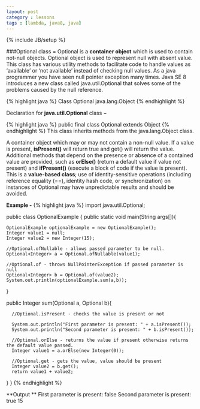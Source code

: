 ```yaml
---
layout: post
category : lessons
tags : [lambda, java8, java]
---
```

{% include JB/setup %}

###Optional class =
Optional is a **container object** which is used to contain not-null objects. Optional object is used to represent null with absent value. This class has various utility methods to facilitate code to handle values as ‘available’ or ‘not available’ instead of checking null values. 
As a java programmer you have seen null pointer exception many times.
Java SE 8 introduces a new class called java.util.Optional that solves some of the problems caused by the null reference.

{% highlight java %}
Class Optional<T>
java.lang.Object
{% endhighlight %}

Declaration for **java.util.Optional<T>** class −

{% highlight java %}
public final class Optional<T>
extends Object
{% endhighlight %}
This class inherits methods from the java.lang.Object class.

A container object which may or may not contain a non-null value. If a value is present, **isPresent()** will return true and get() will return the value.
Additional methods that depend on the presence or absence of a contained value are provided, such as **orElse()** (return a default value if value not present) and **ifPresent()** (execute a block of code if the value is present).
This is a **value-based class**; use of identity-sensitive operations (including reference equality (==), identity hash code, or synchronization) on instances of Optional may have unpredictable results and should be avoided.

**Example -**
{% highlight java %}
import java.util.Optional;

public class OptionalExample {
   public static void main(String args[]){

    OptionalExample optionalExample = new OptionalExample();
    Integer value1 = null;
    Integer value2 = new Integer(15);
            
    //Optional.ofNullable - allows passed parameter to be null.
    Optional<Integer> a = Optional.ofNullable(value1);
            
    //Optional.of - throws NullPointerException if passed parameter is null
    Optional<Integer> b = Optional.of(value2);
    System.out.println(optionalExample.sum(a,b));
   }
	
   public Integer sum(Optional<Integer> a, Optional<Integer> b){
	
      //Optional.isPresent - checks the value is present or not
		
      System.out.println("First parameter is present: " + a.isPresent());
      System.out.println("Second parameter is present: " + b.isPresent());
		
      //Optional.orElse - returns the value if present otherwise returns the default value passed.
      Integer value1 = a.orElse(new Integer(0));
		
      //Optional.get - gets the value, value should be present
      Integer value2 = b.get();
      return value1 + value2;
   }
}
{% endhighlight %}

**Output **
First parameter is present: false
Second parameter is present: true
15



